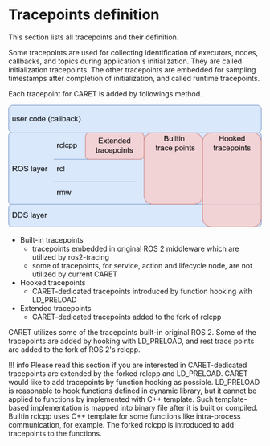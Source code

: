 # Tracepoints definition

This section lists all tracepoints and their definition.

Some tracepoints are used for collecting identification of executors, nodes, callbacks, and topics during application's initialization.
They are called initialization tracepoints. The other tracepoints are embedded for sampling timestamps after completion of initialization, and called runtime tracepoints.

Each tracepoint for CARET is added by followings method.

![builtin_and_extended_tracepoints](../../imgs/builtin_and_extended_trace_points.drawio.png)

- Built-in tracepoints
  - tracepoints embedded in original ROS 2 middleware which are utilized by ros2-tracing
  - some of tracepoints, for service, action and lifecycle node, are not utilized by current CARET
- Hooked tracepoints
  - CARET-dedicated tracepoints introduced by function hooking with LD_PRELOAD
- Extended tracepoints
  - CARET-dedicated tracepoints added to the fork of rclcpp

CARET utilizes some of the tracepoints built-in original ROS 2.
Some of the tracepoints are added by hooking with LD_PRELOAD, and rest trace points are added to the fork of ROS 2's rclcpp.

<prettier-ignore-start>
!!! info
    Please read this section if you are interested in CARET-dedicated tracepoints are extended by the forked rclcpp and LD_PRELOAD. CARET would like to add tracepoints by function hooking as possible. LD_PRELOAD is reasonable to hook functions defined in dynamic library, but it cannot be applied to functions by implemented with C++ template. Such template-based implementation is mapped into binary file after it is built or compiled. Builtin rclcpp uses C++ template for some functions like intra-process communication, for example. The forked rclcpp is introduced to add tracepoints to the functions.
<prettier-ignore-end>
